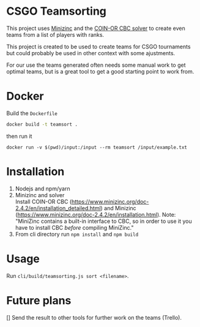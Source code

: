 CSGO Teamsorting
================

This project uses [Minizinc](https://www.minizinc.org/) and the [COIN-OR CBC solver](https://github.com/coin-or/Cbc)  to create even teams from a list of players with ranks.

This project is created to be used to create teams for CSGO tournaments but could probably be used in other context with some ajustments.

For our use the teams generated often needs some manual work to get optimal teams, but is a great tool to get a good starting point to work from. 

# Docker

Build the `Dockerfile`
```sh
docker build -t teamsort .
```

then run it

```
docker run -v $(pwd)/input:/input --rm teamsort /input/example.txt
```

# Installation

1. Nodejs and npm/yarn
2. Minizinc and solver  
    Install COIN-OR CBC (https://www.minizinc.org/doc-2.4.2/en/installation_detailed.html) and Minizinc (https://www.minizinc.org/doc-2.4.2/en/installation.html). Note: "MiniZinc contains a built-in interface to CBC, so in order to use it you have to install CBC _before_ compiling MiniZinc."
3. From cli directory run `npm install` and `npm build`  

# Usage

Run `cli/build/teamsorting.js sort <filename>`.


# Future plans

[] Send the result to other tools for further work on the teams (Trello).
